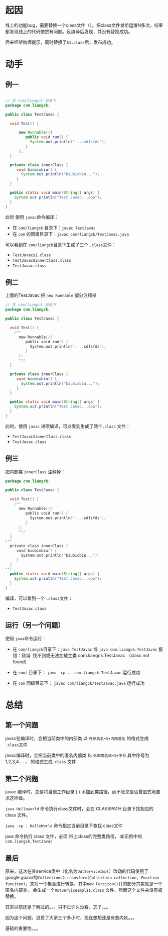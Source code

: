 # 起因
线上的功能bug，需要替换一个class文件（）。把class文件发给运维N多次，结果都发现线上的代码依然有问题。反编译后发现，并没有替换成功。

后来经架构师提示，同时替换了`$1.class`后，发布成功。

# 动手

## 例一
```java

// 在 com/liangck 目录下
package com.liangck;

public class TestJavac {

  void Test() {

      new Runnable(){
         public void run() {
           System.out.println("....sdfsfds");
         }
      };
  }

  private class innerClass {
     void biubiubiu() {
       System.out.println("biubiubiu...");
     }
  }

  public static void main(String[] args) {
    System.out.println("Test Javac...ooo");
  }
}

```

此时 使用 `javac`命令编译：

* 在 `com/liangck` 目录下：`javac TestJavac`
* 在 `com` 的同级目录下：`javac com/liangck/TestJavac.java`

可以看到在 `com/liangck`目录下生成了三个 `.class`文件：

* `TestJavac$1.class`
* `TestJavac$innerClass.class`
* `TestJavac.class`

## 例二
上面的TestJavac 把 `new Runnable` 部分注释掉
```java
// 在 com/liangck 目录下
package com.liangck;

public class TestJavac {

  void Test() {
    /**
      new Runnable(){
         public void run() {
           System.out.println("....sdfsfds");
         }
      };
      **/
  }

  private class innerClass {
     void biubiubiu() {
       System.out.println("biubiubiu...");
     }
  }

  public static void main(String[] args) {
    System.out.println("Test Javac...ooo");
  }
}
```

此时，使用 `javac` 进项编译，可以看到生成了两个`.class` 文件：

* `TestJavac$innerClass.class`
* `TestJavac.class`

## 例三
把内部类 `innerClass` 注释掉：
```java
package com.liangck;

public class TestJavac {

  void Test() {
    /**
      new Runnable(){
         public void run() {
           System.out.println("....sdfsfds");
         }
      };
      **/
  }
/**
  private class innerClass {
     void biubiubiu() {
       System.out.println("biubiubiu...");
     }
  }
**/
  public static void main(String[] args) {
    System.out.println("Test Javac...ooo");
  }
}

```

编译，可以看到一个 `.class`文件：

* `TestJavac.class`

## 运行（另一个问题）

使用 `java`命令运行：

* 在 `com/liangck`目录下：`java TestJavac` 或 `java com.liangck.TestJavac`
  报错：错误: 找不到或无法加载主类 com.liangck.TestJavac （class not found）

* 在 `com/` 目录下： `java -cp .. com.liangck.TestJavac`  运行成功
* 在 `com` 同级目录下： `javac com/liangck/TestJavac.java` 运行成功

# 总结

## 第一个问题
javac在编译时，会把当前类中的内部类 以 `外部类名+$+内部类名` 的格式生成 `.class`文件

javac编译时，会把当前类中的匿名内部类 以 `外部类名称+$+序号` 其中序号为 1,2,3,4.... ， 的格式生成`.class` 文件

## 第二个问题
javac 编译时，总是将当前工作目录 (.) 添加到类路径，而不管您是否曾显式地要求这样做。

`java Helloworld` 命令执行class文件时，会在 CLASSPATH 目录下找相应的 class 文件。

`java -cp . HelloWorld` 命令指定当前目录下查找 class文件

java 命令执行 class 文件，必须 带上class的完整类路径， 如示例中的 `com.liangck.TestJavac`

## 最后
原来，这次在某service类中（化名为`OutServiceImpl`）改动的代码使用了 google guava的`Collections2.transform(Collection collection, Function funciton)`，来对一个集合进行转换，其中`new Funciton(){}`的部分其实就是一个匿名内部类，
  会生成一个`OutServiceImpl$1.class` 文件，然而这个文件并没有被替换。

其实以前还是了解过的。。。只不过许久没看，忘了。。。

  因为这个问题，浪费了大家三个多小时，现在想想还是有些内疚。。。

  基础的重要性。。。
